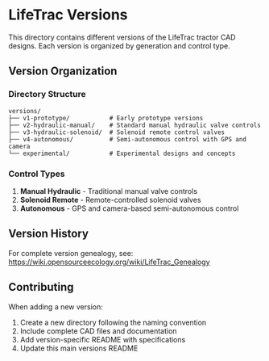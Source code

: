 # LifeTrac Versions

This directory contains different versions of the LifeTrac tractor CAD designs. Each version is organized by generation and control type.

## Version Organization

### Directory Structure
```
versions/
├── v1-prototype/           # Early prototype versions
├── v2-hydraulic-manual/    # Standard manual hydraulic valve controls
├── v3-hydraulic-solenoid/  # Solenoid remote control valves
├── v4-autonomous/          # Semi-autonomous control with GPS and camera
└── experimental/           # Experimental designs and concepts
```

### Control Types

1. **Manual Hydraulic** - Traditional manual valve controls
2. **Solenoid Remote** - Remote-controlled solenoid valves
3. **Autonomous** - GPS and camera-based semi-autonomous control

## Version History

For complete version genealogy, see: https://wiki.opensourceecology.org/wiki/LifeTrac_Genealogy

## Contributing

When adding a new version:
1. Create a new directory following the naming convention
2. Include complete CAD files and documentation
3. Add version-specific README with specifications
4. Update this main versions README